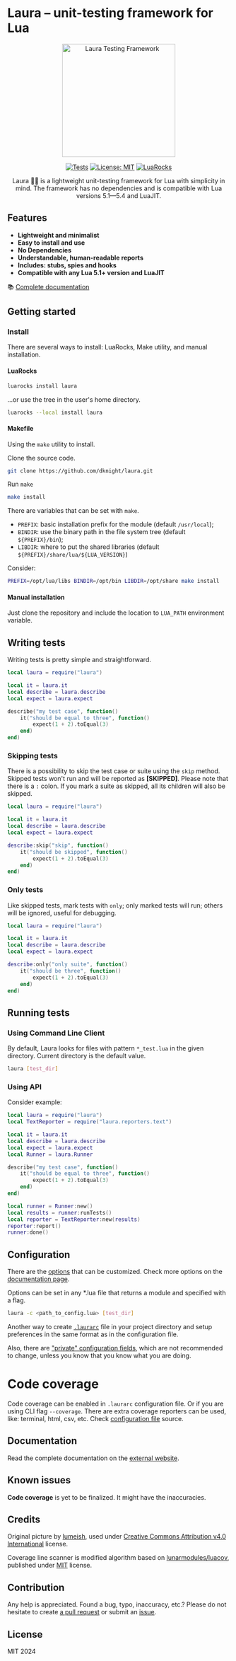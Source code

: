 # Laura &ndash; unit-testing framework for Lua

<div align="center">
  <img src="https://raw.githubusercontent.com/dknight/laura/refs/heads/main/misc/laura-256.png" width="256" height="256" alt="Laura Testing Framework">
</div>

<p align="center">
<a href="https://github.com/dknight/laura/actions/workflows/tests.yml"><img src="https://github.com/dknight/laura/actions/workflows/tests.yml/badge.svg" alt="Tests"></a>
<a href="https://opensource.org/licenses/MIT"><img src="https://img.shields.io/badge/License-MIT-blue.svg" alt="License: MIT"></a>
<a href="https://luarocks.org/modules/dknight/laura"><img src="https://img.shields.io/luarocks/v/dknight/laura?color=be2865" alt="LuaRocks"></a>
</p>

<p align="center">
Laura 👧🏻 is a lightweight unit-testing framework for Lua with simplicity in mind.
The framework has no dependencies and is compatible with Lua versions 5.1&mdash;5.4 and LuaJIT.
</p>

## Features

- **Lightweight and minimalist**
- **Easy to install and use**
- **No Dependencies**
- **Understandable, human-readable reports**
- **Includes: stubs, spies and hooks**
- **Compatible with any Lua 5.1+ version and LuaJIT**

📚 [Complete documentation](https://www.whoop.ee/post/laura-unit-testing-framework-for-lua.html)

## Getting started

### Install

There are several ways to install: LuaRocks, Make utility, and manual installation.

#### LuaRocks

```sh
luarocks install laura
```

...or use the tree in the user's home directory.

```sh
luarocks --local install laura
```

#### Makefile

Using the `make` utility to install.

Clone the source code.

```sh
git clone https://github.com/dknight/laura.git
```

Run `make`

```sh
make install
```

There are variables that can be set with `make`.

- `PREFIX`: basic installation prefix for the module (default `/usr/local`);
- `BINDIR`: use the binary path in the file system tree (default `${PREFIX}/bin`);
- `LIBDIR`: where to put the shared libraries (default `${PREFIX}/share/lua/${LUA_VERSION}`)

Consider:

```sh
PREFIX=/opt/lua/libs BINDIR=/opt/bin LIBDIR=/opt/share make install
```

#### Manual installation

Just clone the repository and include the location to `LUA_PATH`
environment variable.

## Writing tests

Writing tests is pretty simple and straightforward.

```lua
local laura = require("laura")

local it = laura.it
local describe = laura.describe
local expect = laura.expect

describe("my test case", function()
	it("should be equal to three", function()
		expect(1 + 2).toEqual(3)
	end)
end)
```

### Skipping tests

There is a possibility to skip the test case or suite using the `skip` method.
Skipped tests won't run and will be reported as **[SKIPPED]**. Please note
that there is a `:` colon. If you mark a suite as skipped, all its children will
also be skipped.

```lua
local laura = require("laura")

local it = laura.it
local describe = laura.describe
local expect = laura.expect

describe:skip("skip", function()
	it("should be skipped", function()
		expect(1 + 2).toEqual(3)
	end)
end)
```

### Only tests

Like skipped tests, mark tests with `only`; only marked tests will run;
others will be ignored, useful for debugging.

```lua
local laura = require("laura")

local it = laura.it
local describe = laura.describe
local expect = laura.expect

describe:only("only suite", function()
	it("should be three", function()
		expect(1 + 2).toEqual(3)
	end)
end)
```

## Running tests

### Using Command Line Client

By default, Laura looks for files with pattern `*_test.lua` in the given directory. Current directory is the default value.

```sh
laura [test_dir]
```

### Using API

Consider example:

```lua
local laura = require("laura")
local TextReporter = require("laura.reporters.text")

local it = laura.it
local describe = laura.describe
local expect = laura.expect
local Runner = laura.Runner

describe("my test case", function()
	it("should be equal to three", function()
		expect(1 + 2).toEqual(3)
	end)
end)

local runner = Runner:new()
local results = runner:runTests()
local reporter = TextReporter:new(results)
reporter:report()
runner:done()
```

## Configuration

There are the [options](https://github.com/dknight/laura/blob/main/src/Config.lua) that can be customized.
Check more options on the [documentation page](https://www.whoop.ee/post/laura-unit-testing-framework-for-lua.html).

Options can be set in any \*.lua file that returns a module and specified with a flag.

```sh
laura -c <path_to_config.lua> [test_dir]
```

Another way to create [`.laurarc`](https://github.com/dknight/laura/blob/main/.laurarc)
file in your project directory and setup preferences in the same format
as in the configuration file.

Also, there are ["private" configuration fields](https://github.com/dknight/laura/blob/main/src/laura/Config.lua), which are not recommended to change, unless you know that you know what you are doing.

# Code coverage

Code coverage can be enabled in `.laurarc` configuration file. Or if you are
using CLI flag `--coverage`. There are extra coverage reporters can be used,
like: terminal, html, csv, etc. Check [configuration file](https://github.com/dknight/laura/blob/main/src/laura/Config.lua) source.

## Documentation

Read the complete documentation on the [external website](https://www.whoop.ee/post/laura-unit-testing-framework-for-lua.html).

## Known issues

**Code coverage** is yet to be finalized. It might have the inaccuracies.

## Credits

Original picture by [lumeish](https://lumeish.itch.io/), used under
[Creative Commons Attribution v4.0 International](https://itch.io/game-assets/assets-cc4-by) license.

Coverage line scanner is modified algorithm based on [lunarmodules/luacov](https://github.com/lunarmodules/luacov), published under
[MIT](https://opensource.org/license/MIT) license.

## Contribution

Any help is appreciated. Found a bug, typo, inaccuracy, etc.? Please do
not hesitate to create [a pull request](https://github.com/dknight/laura/pulls) or submit an [issue](https://github.com/dknight/laura/issues).

## License

MIT 2024

